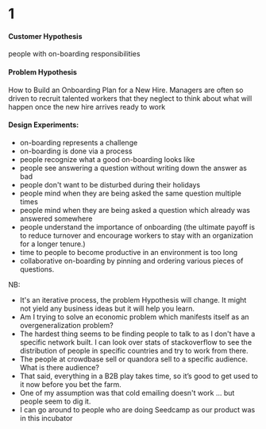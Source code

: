 # 1

#### Customer Hypothesis

people with on-boarding responsibilities

#### Problem Hypothesis

How to Build an Onboarding Plan for a New Hire. Managers are often so driven to recruit talented workers that they neglect to think about what will happen once the new hire arrives ready to work

#### Design Experiments:

- on-boarding represents a challenge
- on-boarding is done via a process
- people recognize what a good on-boarding looks like
- people see answering a question without writing down the answer as bad
- people don't want to be disturbed during their holidays
- people mind when they are being asked the same question multiple times
- people mind when they are being asked a question which already was answered somewhere
- people understand the importance of onboarding (the ultimate payoff is to reduce turnover and encourage workers to stay with an organization for a longer tenure.)
- time to people to become productive in an environment is too long
- collaborative on-boarding by pinning and ordering various pieces of questions.

NB:

- It's an iterative process, the problem Hypothesis will change. It might not yield any business ideas but it will help you learn.
- Am I trying to solve an economic problem which manifests itself as an overgeneralization problem?
- The hardest thing seems to be finding people to talk to as I don't have a specific network built. I can look over stats of stackoverflow to see the distribution of people in specific countries and try to work from there.
- The people at crowdbase sell or quandora sell to a specific audience. What is there audience?
- That said, everything in a B2B play takes time, so it’s good to get used to it now before you bet the farm.
- One of my assumption was that cold emailing doesn't work ... but people seem to dig it.
- I can go around to people who are doing Seedcamp as our product was in this incubator
